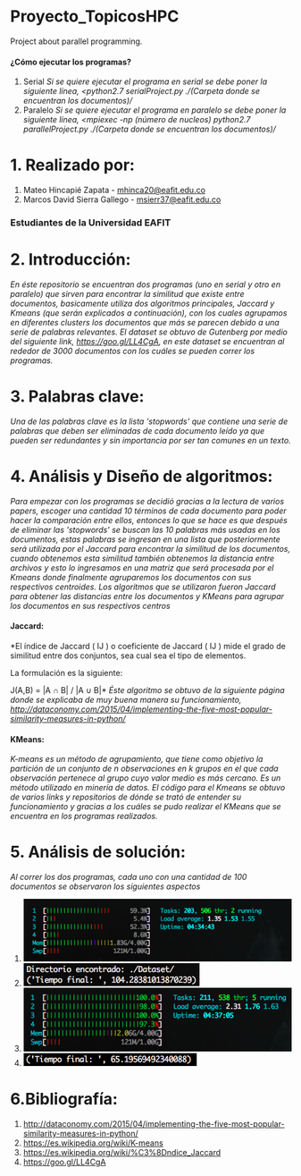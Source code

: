 # Proyecto_TopicosHPC
Project about parallel programming.
#### ¿Cómo ejecutar los programas?
1. Serial
*Si se quiere ejecutar el programa en serial se debe poner la siguiente línea, <python2.7 serialProject.py ./(Carpeta donde se encuentran los documentos)/*
2. Paralelo
*Si se quiere ejecutar el programa en paralelo se debe poner la siguiente línea, <mpiexec -np (número de nucleos) python2.7 parallelProject.py ./(Carpeta donde se encuentran los documentos)/*
# 1. Realizado por:
1. Mateo Hincapié Zapata - mhinca20@eafit.edu.co
2. Marcos David Sierra Gallego - msierr37@eafit.edu.co
### Estudiantes de la Universidad EAFIT
# 2. Introducción:
*En éste repositorio se encuentran dos programas (uno en serial y otro en paralelo) que sirven para encontrar la similitud que existe entre documentos, basicamente utiliza dos algoritmos principales, Jaccard y Kmeans (que serán explicados a continuación), con los cuales agrupamos en diferentes clusters los documentos que más se parecen debido a una serie de palabras relevantes.
El dataset se obtuvo de Gutenberg por medio del siguiente link, https://goo.gl/LL4CgA, en este dataset se encuentran al rededor de 3000 documentos con los cuáles se pueden correr los programas.*
# 3. Palabras clave:
*Una de las palabras clave es la lista 'stopwords' que contiene una serie de palabras que deben ser eliminadas de cada documento leído ya que pueden ser redundantes y sin importancia por ser tan comunes en un texto.*
# 4. Análisis y Diseño de algoritmos:
*Para empezar con los programas se decidió gracias a la lectura de varios papers, escoger una cantidad 10 términos de cada documento para poder hacer la comparación entre ellos, entonces lo que se hace es que después de eliminar las 'stopwords' se buscan las 10 palabras más usadas en los documentos, estas palabras se ingresan en una lista que posteriormente será utilizada por el Jaccard para encontrar la similitud de los documentos, cuando obtenemos esta similitud también obtenemos la distancia entre archivos y esto lo ingresamos en una matriz que será procesada por el Kmeans donde finalmente agruparemos los documentos con sus respectivos centroides.
Los algoritmos que se utilizaron fueron Jaccard para obtener las distancias entre los documentos y KMeans para agrupar los documentos en sus respectivos centros*
#### Jaccard:
*El índice de Jaccard ( IJ ) o coeficiente de Jaccard ( IJ ) mide el grado de similitud entre dos conjuntos, sea cual sea el tipo de elementos.

La formulación es la siguiente:

J(A,B) = |A ∩ B| / |A ∪ B|*
*Éste algoritmo se obtuvo de la siguiente página donde se explicaba de muy buena manera su funcionamiento,
http://dataconomy.com/2015/04/implementing-the-five-most-popular-similarity-measures-in-python/*
#### KMeans:
*K-means es un método de agrupamiento, que tiene como objetivo la partición de un conjunto de n observaciones en k grupos en el que cada observación pertenece al grupo cuyo valor medio es más cercano. Es un método utilizado en minería de datos. El código para el Kmeans se obtuvo de varios links y repositorios de dónde se trató de entender su funcionamiento y gracias a los cuáles se pudo realizar el KMeans que se encuentra en los programas realizados.*
# 5. Análisis de solución:
*Al correr los dos programas, cada uno con una cantidad de 100 documentos se observaron los siguientes aspectos*
1. ![Comando HTOP corriendo el programa en serial](/imagenes/htopSerial.png)
2. ![Tiempo de ejecución del programa en serial](/imagenes/serialTime.png)
3. ![Comando HTOP corriendo el programa en paralelo](/imagenes/htopParallel.png)
4. ![Tiempo de ejecución del programa en paralelo](/imagenes/parallelTime.png)
# 6.Bibliografía:
1. http://dataconomy.com/2015/04/implementing-the-five-most-popular-similarity-measures-in-python/
2. https://es.wikipedia.org/wiki/K-means
3. https://es.wikipedia.org/wiki/%C3%8Dndice_Jaccard
4. https://goo.gl/LL4CgA
